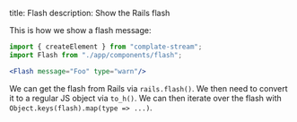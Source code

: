 title: Flash
description: Show the Rails flash

This is how we show a flash message:

```jsx
import { createElement } from "complate-stream";
import Flash from "./app/components/flash";

<Flash message="Foo" type="warn"/>
```

We can get the flash from Rails via `rails.flash()`. We then need to
convert it to a regular JS object via `to_h()`. We can then iterate
over the flash with `Object.keys(flash).map(type => ...)`.
